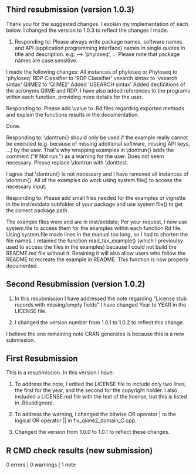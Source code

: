 ## Third resubmission (version 1.0.3)

Thank you for the suggested changes. I explain my implementation of each below. I changed the version to 1.0.3 to reflect the changes I made.

1. Responding to: Please always write package names, software names and API (application programming interface) names in single quotes in title and description.
e.g: --> 'phyloseq', ...
Please note that package names are case sensitive.

I made the following changes:
   All instances of phyloseq or Phyloseq to 'phyloseq'
   RDP Classifier to 'RDP Classifier'
   vsearch sintax to 'vsearch sintax'
   QIIME2 to 'QIIME2'
   Added 'USEARCH sintax'
   Added decfinitions of the acronyms QIIME and RDP.
   I have also added references to the programs within each function, providing more details for the user.

Responding to: Please add \value to .Rd files regarding exported methods and explain the functions results in the documentation. 

Done.

Responding to: \dontrun{} should only be used if the example really cannot be executed (e.g. because of missing additional software, missing API keys, ...) by the user. That's why wrapping examples in \dontrun{} adds the comment ("# Not run:") as a warning for the user. Does not seem necessary. 
Please replace \dontrun with \donttest.

I agree that \dontrun{} is not necessary and I have removed all instances of \dontrun{}. All of the examples do work using system.file() to access the necessary input.

Responding to: Please add small files needed for the examples or vignette in the inst/extdata subfolder of your package and use system.file() to get the correct package path.

The example files were and are in inst/extdata; Per your request, I now use system.file to access them for the examples within each function Rd file. Using system.file made lines in the manual too long, so I had to shorten the file names.
I retained the function read_tax_example() (which I previoulsy used to access the files in the examples) because I could not build  the README.md file without it. Retaining it will also allow users who follow the README to recreate the example in README. This function is now properly documented.

## Second Resubmission (version 1.0.2)

1. In this resubmission I have addressed the note regarding "License stub records with missing/empty fields" I have changed Year to YEAR in the LICENSE file.

2. I changed the version number from 1.0.1 to 1.0.2 to reflect this change.

I believe the one remaining note CRAN generates is because this is a new submission.

## First Resubmission

This is a resubmission. In this version I have:

1. To address the note, I edited the LICENSE file to include only two lines, the first for the year, and the second for the copyright holder. I also included a LICENSE.md file with the text of the license, but this is listed in .Rbuildignore.

2. To address the warning, I changed the bitwise OR operator | to the logical OR operator || in fix_qiime2_domain_C.cpp.

3. Changed the version from 1.0.0 to 1.0.1 to reflect these changes.

## R CMD check results (new submission)

0 errors | 0 warnings | 1 note

